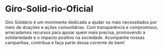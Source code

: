 # Giro-Solid-rio-Oficial
Giro Solidário é um movimento dedicado a ajudar os mais necessitados por meio de doações e ações comunitárias. Com transparência e compromisso, arrecadamos recursos para apoiar quem mais precisa, promovendo a solidariedade e o impacto positivo na sociedade. Acompanhe nossas campanhas, contribua e faça parte dessa corrente do bem!

